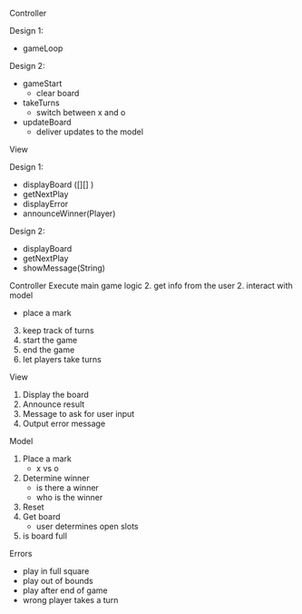 Controller

Design 1:
- gameLoop

Design 2:
- gameStart
  - clear board
- takeTurns
  - switch between x and o
- updateBoard
  - deliver updates to the model

View

Design 1:
- displayBoard ([][] )
- getNextPlay
- displayError
- announceWinner(Player)

Design 2:

- displayBoard
- getNextPlay
- showMessage(String)


Controller
Execute main game logic
2. get info from the user
2. interact with model
   - place a mark
3. keep track of turns
4. start the game
5. end the game
6. let players take turns

View
1. Display the board
2. Announce result
3. Message to ask for user input
4. Output error message

Model
1. Place a mark
   - x vs o
2. Determine winner 
   - is there a winner
   - who is the winner
3. Reset
4. Get board
    - user determines open slots
5. is board full

Errors
- play in full square
- play out of bounds
- play after end of game
- wrong player takes a turn